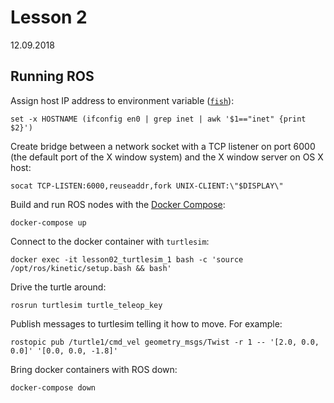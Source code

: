 # Lesson 2

12.09.2018

## Running ROS

Assign host IP address to environment variable ([`fish`](https://fishshell.com)):

```
set -x HOSTNAME (ifconfig en0 | grep inet | awk '$1=="inet" {print $2}')
```

Create bridge between a network socket with a TCP listener on port 6000 (the default port of the X window system) and the X window server on OS X host:

```
socat TCP-LISTEN:6000,reuseaddr,fork UNIX-CLIENT:\"$DISPLAY\"
```

Build and run ROS nodes with the [Docker Compose](https://docs.docker.com/compose/):

```
docker-compose up
```

Connect to the docker container with `turtlesim`:

```
docker exec -it lesson02_turtlesim_1 bash -c 'source /opt/ros/kinetic/setup.bash && bash'
```

Drive the turtle around:

```
rosrun turtlesim turtle_teleop_key
```

Publish messages to turtlesim telling it how to move. For example:

```
rostopic pub /turtle1/cmd_vel geometry_msgs/Twist -r 1 -- '[2.0, 0.0, 0.0]' '[0.0, 0.0, -1.8]'
```

Bring docker containers with ROS down:

```
docker-compose down
```
